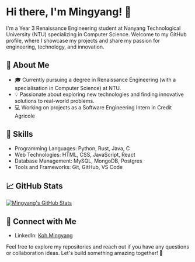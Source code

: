 # Hi there, I'm Mingyang! 👋

I'm a Year 3 Renaissance Engineering student at Nanyang Technological University (NTU) specializing in Computer Science. Welcome to my GitHub profile, where I showcase my projects and share my passion for engineering, technology, and innovation.

## 🚀 About Me

- 🎓 Currently pursuing a degree in Renaissance Engineering (with a specialisation in Computer Science) at NTU.
- 💡 Passionate about exploring new technologies and finding innovative solutions to real-world problems.
- 💻 Working on projects as a Software Engineering Intern in Credit Agricole

## 🔧 Skills

- Programming Languages: Python, Rust, Java, C
- Web Technologies: HTML, CSS, JavaScript, React
- Database Management: MySQL, MongoDB, Postgres
- Tools and Frameworks: Git, GitHub, VS Code

<!--
## 🛠️ Projects

### Project 1: [Project Name](https://github.com/yourusername/project1)

Brief description of Project 1.

### Project 2: [Project Name](https://github.com/yourusername/project2)

Brief description of Project 2.

### Project 3: [Project Name](https://github.com/yourusername/project3)

Brief description of Project 3.
-->
## 📈 GitHub Stats

[![Mingyang's GitHub Stats](https://github-readme-stats.vercel.app/api?username=CodeLutetium&show_icons=true&theme=radical)](https://github.com/CodeLutetium)

## 🤝 Connect with Me

- LinkedIn: [Koh Mingyang](https://www.linkedin.com/in/koh-mingyang-895964229/)

Feel free to explore my repositories and reach out if you have any questions or collaboration ideas. Let's build something amazing together! 🚀


<!--
**CodeLutetium/CodeLutetium** is a ✨ _special_ ✨ repository because its `README.md` (this file) appears on your GitHub profile.

Here are some ideas to get you started:

- 🔭 I’m currently working on ...
- 🌱 I’m currently learning ...
- 👯 I’m looking to collaborate on ...
- 🤔 I’m looking for help with ...
- 💬 Ask me about ...
- 📫 How to reach me: ...
- 😄 Pronouns: ...
- ⚡ Fun fact: ...
-->
